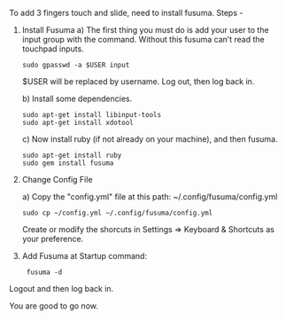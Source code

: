 To add 3 fingers touch and slide, need to install fusuma.
Steps -

  1)  Install Fusuma
        a) The first thing you must do is add your user to the input group with the command. Without this fusuma can’t read the touchpad inputs.
        
          sudo gpasswd -a $USER input
         $USER will be replaced by username.
         Log out, then log back in.

        b) Install some dependencies.
        
          sudo apt-get install libinput-tools  
          sudo apt-get install xdotool

        c) Now install ruby (if not already on your machine), and then fusuma.
                          
          sudo apt-get install ruby
          sudo gem install fusuma
  2)  Change Config File
  
        a) Copy the "config.yml" file at this path: ~/.config/fusuma/config.yml
                          
          sudo cp ~/config.yml ~/.config/fusuma/config.yml
        
        Create or modify the shorcuts in Settings => Keyboard & Shortcuts as your preference.
  
  3) Add Fusuma at Startup
        command:          
        
          fusuma -d
        
        
Logout and then log back in.

You are good to go now.

    


